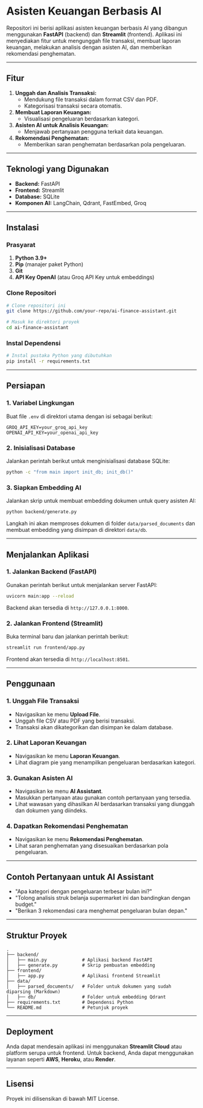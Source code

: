 # Asisten Keuangan Berbasis AI

Repositori ini berisi aplikasi asisten keuangan berbasis AI yang dibangun menggunakan **FastAPI** (backend) dan **Streamlit** (frontend). Aplikasi ini menyediakan fitur untuk mengunggah file transaksi, membuat laporan keuangan, melakukan analisis dengan asisten AI, dan memberikan rekomendasi penghematan.

---

## Fitur
1. **Unggah dan Analisis Transaksi:**
   - Mendukung file transaksi dalam format CSV dan PDF.
   - Kategorisasi transaksi secara otomatis.
2. **Membuat Laporan Keuangan:**
   - Visualisasi pengeluaran berdasarkan kategori.
3. **Asisten AI untuk Analisis Keuangan:**
   - Menjawab pertanyaan pengguna terkait data keuangan.
4. **Rekomendasi Penghematan:**
   - Memberikan saran penghematan berdasarkan pola pengeluaran.

---

## Teknologi yang Digunakan
- **Backend:** FastAPI
- **Frontend:** Streamlit
- **Database:** SQLite
- **Komponen AI:** LangChain, Qdrant, FastEmbed, Groq

---

## Instalasi

### Prasyarat
1. **Python 3.9+**
2. **Pip** (manajer paket Python)
3. **Git**
4. **API Key OpenAI** (atau Groq API Key untuk embeddings)

### Clone Repositori
```bash
# Clone repositori ini
git clone https://github.com/your-repo/ai-finance-assistant.git

# Masuk ke direktori proyek
cd ai-finance-assistant
```

### Instal Dependensi
```bash
# Instal pustaka Python yang dibutuhkan
pip install -r requirements.txt
```

---

## Persiapan

### 1. Variabel Lingkungan
Buat file `.env` di direktori utama dengan isi sebagai berikut:
```env
GROQ_API_KEY=your_groq_api_key
OPENAI_API_KEY=your_openai_api_key
```

### 2. Inisialisasi Database
Jalankan perintah berikut untuk menginisialisasi database SQLite:
```bash
python -c "from main import init_db; init_db()"
```

### 3. Siapkan Embedding AI
Jalankan skrip untuk membuat embedding dokumen untuk query asisten AI:
```bash
python backend/generate.py
```
Langkah ini akan memproses dokumen di folder `data/parsed_documents` dan membuat embedding yang disimpan di direktori `data/db`.

---

## Menjalankan Aplikasi

### 1. Jalankan Backend (FastAPI)
Gunakan perintah berikut untuk menjalankan server FastAPI:
```bash
uvicorn main:app --reload
```
Backend akan tersedia di `http://127.0.0.1:8000`.

### 2. Jalankan Frontend (Streamlit)
Buka terminal baru dan jalankan perintah berikut:
```bash
streamlit run frontend/app.py
```
Frontend akan tersedia di `http://localhost:8501`.

---

## Penggunaan

### 1. Unggah File Transaksi
- Navigasikan ke menu **Upload File**.
- Unggah file CSV atau PDF yang berisi transaksi.
- Transaksi akan dikategorikan dan disimpan ke dalam database.

### 2. Lihat Laporan Keuangan
- Navigasikan ke menu **Laporan Keuangan**.
- Lihat diagram pie yang menampilkan pengeluaran berdasarkan kategori.

### 3. Gunakan Asisten AI
- Navigasikan ke menu **AI Assistant**.
- Masukkan pertanyaan atau gunakan contoh pertanyaan yang tersedia.
- Lihat wawasan yang dihasilkan AI berdasarkan transaksi yang diunggah dan dokumen yang diindeks.

### 4. Dapatkan Rekomendasi Penghematan
- Navigasikan ke menu **Rekomendasi Penghematan**.
- Lihat saran penghematan yang disesuaikan berdasarkan pola pengeluaran.

---

## Contoh Pertanyaan untuk AI Assistant
- "Apa kategori dengan pengeluaran terbesar bulan ini?"
- "Tolong analisis struk belanja supermarket ini dan bandingkan dengan budget."
- "Berikan 3 rekomendasi cara menghemat pengeluaran bulan depan."

---

## Struktur Proyek
```
.
├── backend/
│   ├── main.py             # Aplikasi backend FastAPI
│   ├── generate.py         # Skrip pembuatan embedding
├── frontend/
│   ├── app.py              # Aplikasi frontend Streamlit
├── data/
│   ├── parsed_documents/   # Folder untuk dokumen yang sudah diparsing (Markdown)
│   ├── db/                 # Folder untuk embedding Qdrant
├── requirements.txt        # Dependensi Python
└── README.md               # Petunjuk proyek
```

---

## Deployment
Anda dapat mendesain aplikasi ini menggunakan **Streamlit Cloud** atau platform serupa untuk frontend. Untuk backend, Anda dapat menggunakan layanan seperti **AWS**, **Heroku**, atau **Render**.

---

## Lisensi
Proyek ini dilisensikan di bawah MIT License.
